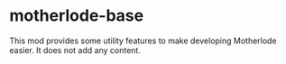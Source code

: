 # motherlode-base
This mod provides some utility features to make developing Motherlode easier. It does not add any content.
